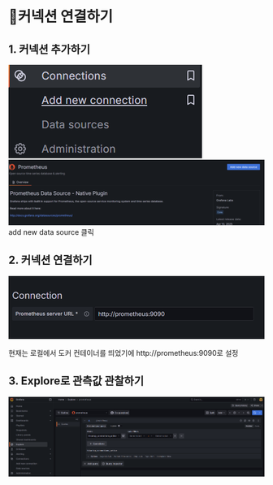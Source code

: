 # 📖커넥션 연결하기
## 1. 커넥션 추가하기
![커넥션](./image/img.png)
![커넥션](./image/img_1.png)
add new data source 클릭
## 2. 커넥션 연결하기
![커넥션](./image/img_2.png)

현재는 로컬에서 도커 컨테이너를 띄었기에 http://prometheus:9090로 설정
## 3. Explore로 관측값 관찰하기
![커넥션](./image/img_3.png)
